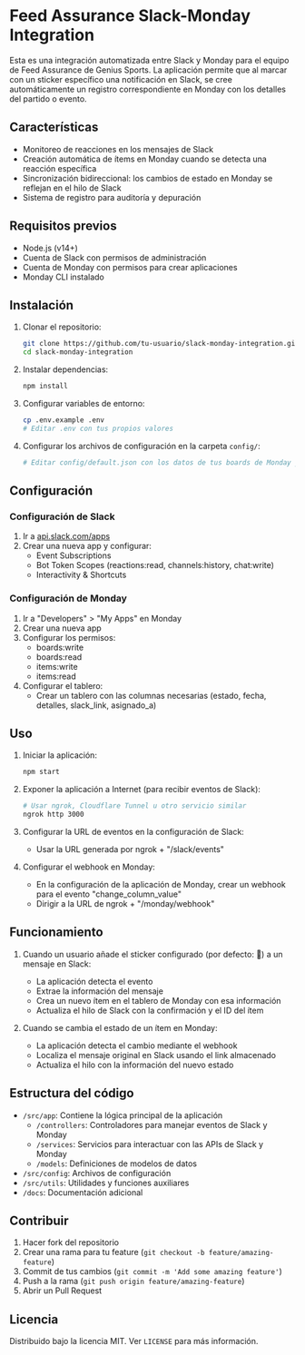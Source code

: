 # Feed Assurance Slack-Monday Integration

Esta es una integración automatizada entre Slack y Monday para el equipo de Feed Assurance de Genius Sports. La aplicación permite que al marcar con un sticker específico una notificación en Slack, se cree automáticamente un registro correspondiente en Monday con los detalles del partido o evento.

## Características

- Monitoreo de reacciones en los mensajes de Slack
- Creación automática de ítems en Monday cuando se detecta una reacción específica
- Sincronización bidireccional: los cambios de estado en Monday se reflejan en el hilo de Slack
- Sistema de registro para auditoría y depuración

## Requisitos previos

- Node.js (v14+)
- Cuenta de Slack con permisos de administración
- Cuenta de Monday con permisos para crear aplicaciones
- Monday CLI instalado

## Instalación

1. Clonar el repositorio:
   ```bash
   git clone https://github.com/tu-usuario/slack-monday-integration.git
   cd slack-monday-integration
   ```

2. Instalar dependencias:
   ```bash
   npm install
   ```

3. Configurar variables de entorno:
   ```bash
   cp .env.example .env
   # Editar .env con tus propios valores
   ```

4. Configurar los archivos de configuración en la carpeta `config/`:
   ```bash
   # Editar config/default.json con los datos de tus boards de Monday y tokens de Slack
   ```

## Configuración

### Configuración de Slack

1. Ir a [api.slack.com/apps](https://api.slack.com/apps)
2. Crear una nueva app y configurar:
   - Event Subscriptions
   - Bot Token Scopes (reactions:read, channels:history, chat:write)
   - Interactivity & Shortcuts

### Configuración de Monday

1. Ir a "Developers" > "My Apps" en Monday
2. Crear una nueva app
3. Configurar los permisos:
   - boards:write
   - boards:read
   - items:write
   - items:read
4. Configurar el tablero:
   - Crear un tablero con las columnas necesarias (estado, fecha, detalles, slack_link, asignado_a)

## Uso

1. Iniciar la aplicación:
   ```bash
   npm start
   ```

2. Exponer la aplicación a Internet (para recibir eventos de Slack):
   ```bash
   # Usar ngrok, Cloudflare Tunnel u otro servicio similar
   ngrok http 3000
   ```

3. Configurar la URL de eventos en la configuración de Slack:
   - Usar la URL generada por ngrok + "/slack/events"

4. Configurar el webhook en Monday:
   - En la configuración de la aplicación de Monday, crear un webhook para el evento "change_column_value"
   - Dirigir a la URL de ngrok + "/monday/webhook"

## Funcionamiento

1. Cuando un usuario añade el sticker configurado (por defecto: 👀) a un mensaje en Slack:
   - La aplicación detecta el evento
   - Extrae la información del mensaje
   - Crea un nuevo ítem en el tablero de Monday con esa información
   - Actualiza el hilo de Slack con la confirmación y el ID del ítem

2. Cuando se cambia el estado de un ítem en Monday:
   - La aplicación detecta el cambio mediante el webhook
   - Localiza el mensaje original en Slack usando el link almacenado
   - Actualiza el hilo con la información del nuevo estado

## Estructura del código

- `/src/app`: Contiene la lógica principal de la aplicación
  - `/controllers`: Controladores para manejar eventos de Slack y Monday
  - `/services`: Servicios para interactuar con las APIs de Slack y Monday
  - `/models`: Definiciones de modelos de datos
- `/src/config`: Archivos de configuración
- `/src/utils`: Utilidades y funciones auxiliares
- `/docs`: Documentación adicional

## Contribuir

1. Hacer fork del repositorio
2. Crear una rama para tu feature (`git checkout -b feature/amazing-feature`)
3. Commit de tus cambios (`git commit -m 'Add some amazing feature'`)
4. Push a la rama (`git push origin feature/amazing-feature`)
5. Abrir un Pull Request

## Licencia

Distribuido bajo la licencia MIT. Ver `LICENSE` para más información.
